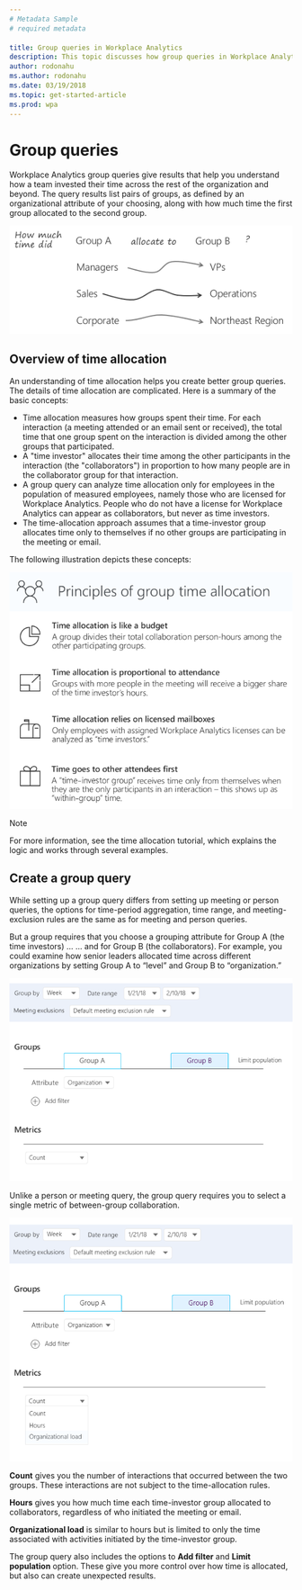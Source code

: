```yaml
---
# Metadata Sample
# required metadata

title: Group queries in Workplace Analytics
description: This topic discusses how group queries in Workplace Analytics can help you understand how a team has invested their time across the rest of the organization and beyond.  
author: rodonahu
ms.author: rodonahu
ms.date: 03/19/2018
ms.topic: get-started-article
ms.prod: wpa
---
```


# Group queries

Workplace Analytics group queries give results that help you understand how a team invested their time across the rest of the organization and beyond. The query results list pairs of groups, as defined by an organizational attribute of your choosing, along with how much time the first group allocated to the second group.

![Group A allocates time to Group B](../Images/WpA/tutorials/Group-query1.png) 

## Overview of time allocation

An understanding of time allocation helps you create better group queries. The details of time allocation are complicated. Here is a summary of the basic concepts: 

 * Time allocation measures how groups spent their time. For each interaction (a meeting attended or an email sent or received), the total time that one group spent on the interaction is divided among the other groups that participated.
 * A "time investor" allocates their time among the other participants in the interaction (the "collaborators") in proportion to how many people are in the collaborator group for that interaction.
 * A group query can analyze time allocation only for employees in the population of measured employees, namely those who are licensed for Workplace Analytics. People who do not have a license for Workplace Analytics can appear as collaborators, but never as time investors.
 * The time-allocation approach assumes that a time-investor group allocates time only to themselves if no other groups are participating in the meeting or email.

The following illustration depicts these concepts: 

 ![Principles of time allocation](../Images/WpA/Tutorials/principals-of-time-allocation.png)

> [!Note]  
> For more information, see the time allocation tutorial<!-- NEED LINK TO THIS!! -->, which explains the logic and works through several examples. 

## Create a group query 

While setting up a group query differs from setting up meeting or person queries, the options for time-period aggregation, time range, and meeting-exclusion rules are the same as for meeting and person queries.

But a group requires that you choose a grouping attribute for Group A (the time investors) …
… and for Group B (the collaborators). For example, you could examine how senior leaders allocated time across different organizations by setting Group A to “level” and Group B to “organization.”

![Create group query](../Images/WpA/tutorials/Group-query2.png)

Unlike a person or meeting query, the group query requires you to select a single metric of between-group collaboration.

![Group metrics](../Images/WpA/Tutorials/Group-query3.png)

**Count** gives you the number of interactions that occurred between the two groups. These interactions are not subject to the time-allocation rules.

**Hours** gives you how much time each time-investor group allocated to collaborators, regardless of who initiated the meeting or email.

**Organizational load** is similar to hours but is limited to only the time associated with activities initiated by the time-investor group.
 
The group query also includes the options to **Add filter** and **Limit population** option. These give you more control over how time is allocated, but also can create unexpected results. 
